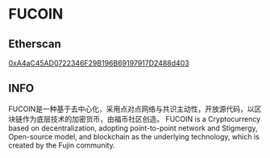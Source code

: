 # FUCOIN

## Etherscan

[0xA4aC45AD0722346F29B196B69197917D2488d403 ](https://etherscan.io/address/0xa4ac45ad0722346f29b196b69197917d2488d403)

## INFO

FUCOIN是一种基于去中心化，采用点对点网络与共识主动性，开放源代码，以区块链作为底层技术的加密货币，由福币社区创造。
FUCOIN is a Cryptocurrency based on decentralization, adopting point-to-point network and Stigmergy, Open-source model, and blockchain as the underlying technology, which is created by the Fujin community.